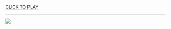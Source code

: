 
<a href="https://premium76.site?title=games_76_unblocked&ref=13M">CLICK TO PLAY</a></h3>
<hr>

<a href="https://premium76.site?title=games_76_unblocked&ref=13M"><img src="https://clearcache.store/games.png"></a>


